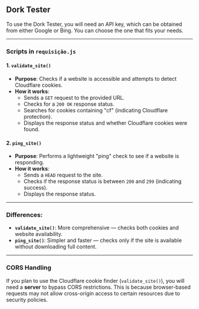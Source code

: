 ## Dork Tester

To use the Dork Tester, you will need an API key, which can be obtained from either Google or Bing. You can choose the one that fits your needs.

---

### Scripts in `requisição.js`

#### 1. `validate_site()`

- **Purpose**: Checks if a website is accessible and attempts to detect Cloudflare cookies.
- **How it works**:
  - Sends a `GET` request to the provided URL.
  - Checks for a `200 OK` response status.
  - Searches for cookies containing "cf" (indicating Cloudflare protection).
  - Displays the response status and whether Cloudflare cookies were found.

#### 2. `ping_site()`

- **Purpose**: Performs a lightweight "ping" check to see if a website is responding.
- **How it works**:
  - Sends a `HEAD` request to the site.
  - Checks if the response status is between `200` and `299` (indicating success).
  - Displays the response status.

---

### Differences:

- **`validate_site()`**: More comprehensive — checks both cookies and website availability.
- **`ping_site()`**: Simpler and faster — checks only if the site is available without downloading full content.

---

### CORS Handling

If you plan to use the Cloudflare cookie finder (`validate_site()`), you will need a **server** to bypass CORS restrictions. This is because browser-based requests may not allow cross-origin access to certain resources due to security policies.
